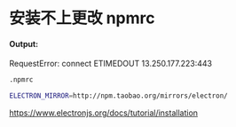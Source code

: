 # 安装不上更改 npmrc

#### Output:

RequestError: connect ETIMEDOUT 13.250.177.223:443

```bash
.npmrc

ELECTRON_MIRROR=http://npm.taobao.org/mirrors/electron/
```

https://www.electronjs.org/docs/tutorial/installation
